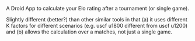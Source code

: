 A Droid App to calculate your Elo rating after a tournament (or single game).

Slightly different (better?) than other similar tools in that (a) it uses different K factors for different scenarios (e.g. uscf u1800 different from uscf u1200)  and (b) allows the calculation over a matches, not just a single game.
